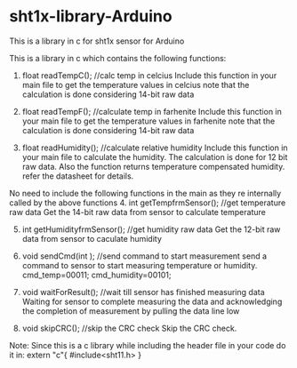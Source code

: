# sht1x-library-Arduino
This is a library in c for sht1x sensor for Arduino

This is a library in c which contains the following functions:

1. float readTempC();	//calc temp in celcius
    Include this function in your main file to get the temperature values in celcius
    note that the calculation is done considering 14-bit raw data

2. float readTempF();	//calculate temp in farhenite
    Include this function in your main file to get the temperature values in farhenite
    note that the calculation is done considering 14-bit raw data

3. float readHumidity();	//calculate relative humidity
    Include this function in your main file to calculate the humidity.
    The calculation is done for 12 bit raw data.
    Also the function returns temperature compensated humidity.
    refer the datasheet for details.
    
No need to include the following functions in the main as they re internally called by the above functions
4. int getTempfrmSensor();	//get temperature raw data
    Get the 14-bit raw data from sensor to calculate temperature

5. int getHumidityfrmSensor();	//get humidity raw data
    Get the 12-bit raw data from sensor to caculate humidity
    
6. void sendCmd(int );	//send command to start measurement
    send a command to sensor to start measuring temperature or humidity.
    cmd_temp=00011;
    cmd_humidity=00101;
   

7. void waitForResult();	//wait till sensor has finished measuring data
    Waiting for sensor to complete measuring the data and acknowledging the completion of measurement by pulling the data line low

8. void skipCRC();		//skip the CRC check
    Skip the CRC check.


Note: Since this is a c library while including the header file in your code do it in:
extern "c"{
    #include<sht11.h>
    }
